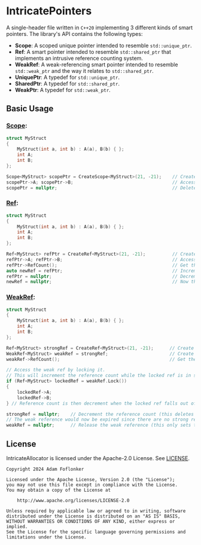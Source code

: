 # IntricatePointers
A single-header file written in `C++20` implementing 3 different kinds of smart pointers. The library's API contains the following types:

- **Scope**: A scoped unique pointer intended to resemble `std::unique_ptr`.
- **Ref**: A smart pointer intended to resemble `std::shared_ptr` that implements an intrusive reference counting system.
- **WeakRef**: A weak-referencing smart pointer intended to resemble `std::weak_ptr` and the way it relates to `std::shared_ptr`.
- **UniquePtr**: A typedef for `std::unique_ptr`.
- **SharedPtr**: A typedef for `std::shared_ptr`.
- **WeakPtr**: A typedef for `std::weak_ptr`.

## Basic Usage
### [Scope](Examples/Example-Scope/main.cpp):
``` C++
struct MyStruct
{
    MyStruct(int a, int b) : A(a), B(b) { };
    int A;
    int B;
};

Scope<MyStruct> scopePtr = CreateScope<MyStruct>(21, -21);    // Create a Scope
scopePtr->A; scopePtr->B;                                     // Access the object
scopePtr = nullptr;                                           // Delete the object
```
### [Ref](Examples/Example-Ref/main.cpp):
``` C++
struct MyStruct
{
    MyStruct(int a, int b) : A(a), B(b) { };
    int A;
    int B;
};

Ref<MyStruct> refPtr = CreateRef<MyStruct>(21, -21);          // Create a ref
refPtr->A; refPtr->B;                                         // Access the object
refPtr->RefCount();                                           // Get the pointer's reference count
auto newRef = refPtr;                                         // Increment the reference count by copy-assignment
refPtr = nullptr;                                             // Decrement the reference count
newRef = nullptr;                                             // Now the reference count is 0 and the object is deleted
```
### [WeakRef](Examples/Example-WeakRef/main.cpp):
``` C++
struct MyStruct
{
    MyStruct(int a, int b) : A(a), B(b) { };
    int A;
    int B;
};

Ref<MyStruct> strongRef = CreateRef<MyStruct>(21, -21);      // Create a ref
WeakRef<MyStruct> weakRef = strongRef;                       // Create a weak ref to 'strongRef'
weakRef->RefCount();                                         // Get the pointer's reference count

// Access the weak ref by locking it.
// This will increment the reference count while the locked ref is in scope to ensure that the resources aren't deleted
if (Ref<MyStruct> lockedRef = weakRef.Lock()) 
{
    lockedRef->A;
    lockedRef->B;
} // Reference count is then decrement when the locked ref falls out of scope

strongRef = nullptr;    // Decrement the reference count (this deletes the object since the reference count is now 0)
// The weak reference would now be expired since there are no strong references to it
weakRef = nullptr;      // Release the weak reference (this only sets the internal pointer to nullptr)
```

## License
IntricateAllocator is licensed under the Apache-2.0 License. See [LICENSE](LICENSE).

```
Copyright 2024 Adam Foflonker

Licensed under the Apache License, Version 2.0 (the "License");
you may not use this file except in compliance with the License.
You may obtain a copy of the License at

    http://www.apache.org/licenses/LICENSE-2.0

Unless required by applicable law or agreed to in writing, software
distributed under the License is distributed on an "AS IS" BASIS,
WITHOUT WARRANTIES OR CONDITIONS OF ANY KIND, either express or implied.
See the License for the specific language governing permissions and
limitations under the License.
```
